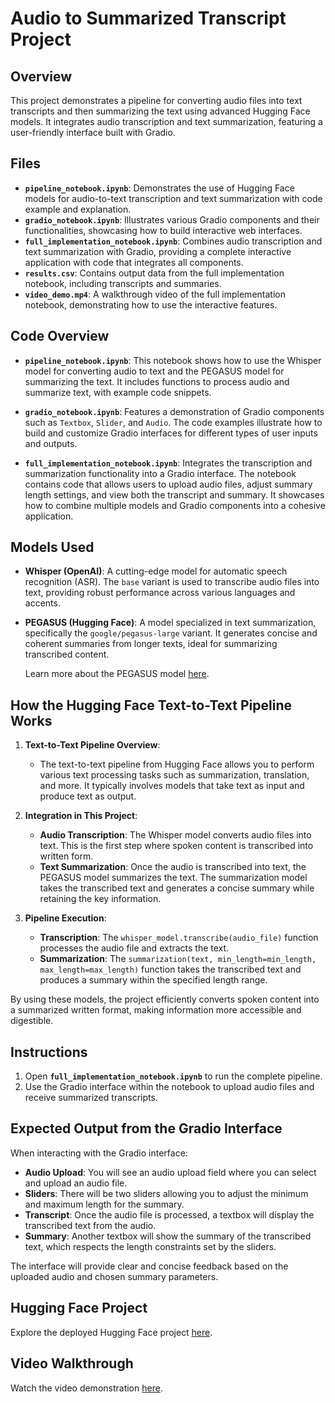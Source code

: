 # Audio to Summarized Transcript Project

## Overview

This project demonstrates a pipeline for converting audio files into text transcripts and then summarizing the text using advanced Hugging Face models. It integrates audio transcription and text summarization, featuring a user-friendly interface built with Gradio.

## Files

- **`pipeline_notebook.ipynb`**: Demonstrates the use of Hugging Face models for audio-to-text transcription and text summarization with code example and explanation.
- **`gradio_notebook.ipynb`**: Illustrates various Gradio components and their functionalities, showcasing how to build interactive web interfaces.
- **`full_implementation_notebook.ipynb`**: Combines audio transcription and text summarization with Gradio, providing a complete interactive application with code that integrates all components.
- **`results.csv`**: Contains output data from the full implementation notebook, including transcripts and summaries.
- **`video_demo.mp4`**: A walkthrough video of the full implementation notebook, demonstrating how to use the interactive features.

## Code Overview

- **`pipeline_notebook.ipynb`**: This notebook shows how to use the Whisper model for converting audio to text and the PEGASUS model for summarizing the text. It includes functions to process audio and summarize text, with example code snippets.

- **`gradio_notebook.ipynb`**: Features a demonstration of Gradio components such as `Textbox`, `Slider`, and `Audio`. The code examples illustrate how to build and customize Gradio interfaces for different types of user inputs and outputs.

- **`full_implementation_notebook.ipynb`**: Integrates the transcription and summarization functionality into a Gradio interface. The notebook contains code that allows users to upload audio files, adjust summary length settings, and view both the transcript and summary. It showcases how to combine multiple models and Gradio components into a cohesive application.

## Models Used

- **Whisper (OpenAI)**: A cutting-edge model for automatic speech recognition (ASR). The `base` variant is used to transcribe audio files into text, providing robust performance across various languages and accents.

- **PEGASUS (Hugging Face)**: A model specialized in text summarization, specifically the `google/pegasus-large` variant. It generates concise and coherent summaries from longer texts, ideal for summarizing transcribed content.

  Learn more about the PEGASUS model [here](https://huggingface.co/docs/transformers/main/model_doc/pegasus#pegasus).

## How the Hugging Face Text-to-Text Pipeline Works

1. **Text-to-Text Pipeline Overview**:
   - The text-to-text pipeline from Hugging Face allows you to perform various text processing tasks such as summarization, translation, and more. It typically involves models that take text as input and produce text as output.

2. **Integration in This Project**:
   - **Audio Transcription**: The Whisper model converts audio files into text. This is the first step where spoken content is transcribed into written form.
   - **Text Summarization**: Once the audio is transcribed into text, the PEGASUS model summarizes the text. The summarization model takes the transcribed text and generates a concise summary while retaining the key information.

3. **Pipeline Execution**:
   - **Transcription**: The `whisper_model.transcribe(audio_file)` function processes the audio file and extracts the text.
   - **Summarization**: The `summarization(text, min_length=min_length, max_length=max_length)` function takes the transcribed text and produces a summary within the specified length range.

By using these models, the project efficiently converts spoken content into a summarized written format, making information more accessible and digestible.


## Instructions

1. Open **`full_implementation_notebook.ipynb`** to run the complete pipeline.
2. Use the Gradio interface within the notebook to upload audio files and receive summarized transcripts.

## Expected Output from the Gradio Interface

When interacting with the Gradio interface:

- **Audio Upload**: You will see an audio upload field where you can select and upload an audio file.
- **Sliders**: There will be two sliders allowing you to adjust the minimum and maximum length for the summary.
- **Transcript**: Once the audio file is processed, a textbox will display the transcribed text from the audio.
- **Summary**: Another textbox will show the summary of the transcribed text, which respects the length constraints set by the sliders.

The interface will provide clear and concise feedback based on the uploaded audio and chosen summary parameters.


## Hugging Face Project

Explore the deployed Hugging Face project [here](https://huggingface.co/spaces/RanAlh443/Audio_Transcription_and_Summarization).

## Video Walkthrough

Watch the video demonstration [here](https://drive.google.com/file/d/1K5W9O73xFsxU_lJRNxv4SW5ASfWhIela/view?usp=sharing).
